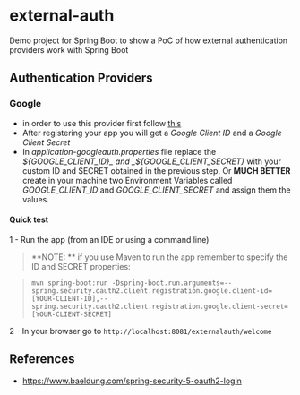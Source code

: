 # external-auth
Demo project for Spring Boot to show a PoC of how external authentication providers work with Spring Boot

## Authentication Providers

### Google
  
* in order to use this provider first follow [this](https://developers.google.com/identity/protocols/OAuth2)
* After registering your app you will get a _Google Client ID_ and a _Google Client Secret_
* In _application-googleauth.properties_ file replace the _${GOOGLE_CLIENT_ID}_ and _${GOOGLE_CLIENT_SECRET}_ with your custom ID and SECRET obtained in the previous step. Or **MUCH BETTER** create in your machine two Environment Variables called _GOOGLE_CLIENT_ID_ and _GOOGLE_CLIENT_SECRET_ and assign them the values.


#### Quick test

1 - Run the app (from an IDE or using a command line)


>**NOTE: ** 
>if you use Maven to run the app remember to specify the ID and SECRET properties:

>`mvn spring-boot:run -Dspring-boot.run.arguments=--spring.security.oauth2.client.registration.google.client-id=[YOUR-CLIENT-ID],--spring.security.oauth2.client.registration.google.client-secret=[YOUR-CLIENT-SECRET]`

2 - In your browser go to `http://localhost:8081/externalauth/welcome` 


## References

* https://www.baeldung.com/spring-security-5-oauth2-login
